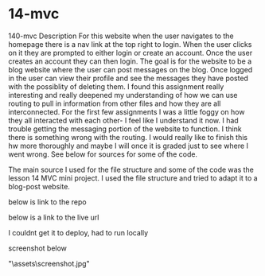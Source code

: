 # 14-mvc
140-mvc
Description
For this website when the user navigates to the homepage there is a nav link at the top right to login.  When the user clicks on it they are prompted to either login or create an account.  Once the user creates an account they can then login.  The goal is for the website to be a blog website where the user can post messages on the blog.  Once logged in the user can view their profile and see the messages they have posted with the possiblity of deleting them. 
    I found this assignment really interesting and really deepened my understanding of how we can use routing to pull in information from other files and how they are all interconnected.  For the first few assignments I was a little foggy on how they all interacted with each other- I feel like I understand it now.  I had trouble getting the messaging portion of the website to function. I think there is something wrong with the routing.  I would really like to finish this hw more thoroughly and maybe I will once it is graded just to see where I went wrong.  See below for sources for some of the code.


The main source I used for the file structure and some of the code was the lesson 14 MVC mini project.  I used the file structure and tried to adapt it to a blog-post website.

below is link to the repo


below is a link to the live url

I couldnt get it to deploy, had to run locally


screenshot below

"\assets\screenshot.jpg"